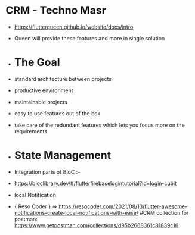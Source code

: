# CRM - Techno Masr


- https://flutterqueen.github.io/website/docs/intro

- Queen will provide these features and more in single solution

- # The Goal

- standard architecture between projects
- productive environment
- maintainable projects
- easy to use features out of the box
- take care of the redundant features which lets you focus more on the requirements


- # State Management
- Integration parts of BloC :- 
- https://bloclibrary.dev/#/flutterfirebaselogintutorial?id=login-cubit


- local Notification 
- { Reso Coder } => https://resocoder.com/2021/08/13/flutter-awesome-notifications-create-local-notifications-with-ease/
#CRM collection for postman:
https://www.getpostman.com/collections/d95b2668361c81839c16
